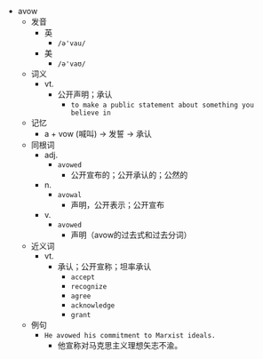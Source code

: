 - avow
  - 发音
    - 英
      - `/ə'vau/`
    - 美
      - `/ə'vaʊ/`
  - 词义
    - vt.
      - 公开声明；承认
        - `to make a public statement about something you believe in`
  - 记忆
    - a + vow (喊叫) → 发誓 → 承认
  - 同根词
    - adj.
      - `avowed`
        - 公开宣布的；公开承认的；公然的
    - n.
      - `avowal`
        - 声明，公开表示；公开宣布
    - v.
      - `avowed`
        - 声明（avow的过去式和过去分词）
  - 近义词
    - vt.
      - 承认；公开宣称；坦率承认
        - `accept`
        - `recognize`
        - `agree`
        - `acknowledge`
        - `grant`
  - 例句
    - `He avowed his commitment to Marxist ideals.`
      - 他宣称对马克思主义理想矢志不渝。

